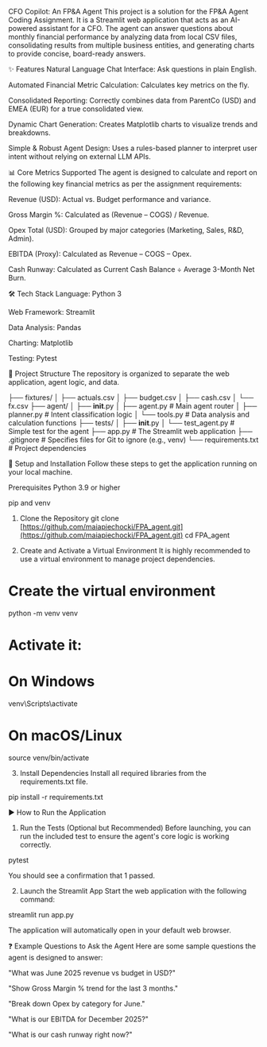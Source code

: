 CFO Copilot: An FP&A Agent
This project is a solution for the FP&A Agent Coding Assignment. It is a Streamlit web application that acts as an AI-powered assistant for a CFO. The agent can answer questions about monthly financial performance by analyzing data from local CSV files, consolidating results from multiple business entities, and generating charts to provide concise, board-ready answers.

✨ Features
Natural Language Chat Interface: Ask questions in plain English.

Automated Financial Metric Calculation: Calculates key metrics on the fly.

Consolidated Reporting: Correctly combines data from ParentCo (USD) and EMEA (EUR) for a true consolidated view.

Dynamic Chart Generation: Creates Matplotlib charts to visualize trends and breakdowns.

Simple & Robust Agent Design: Uses a rules-based planner to interpret user intent without relying on external LLM APIs.

📊 Core Metrics Supported
The agent is designed to calculate and report on the following key financial metrics as per the assignment requirements:

Revenue (USD): Actual vs. Budget performance and variance.

Gross Margin %: Calculated as (Revenue – COGS) / Revenue.

Opex Total (USD): Grouped by major categories (Marketing, Sales, R&D, Admin).

EBITDA (Proxy): Calculated as Revenue – COGS – Opex.

Cash Runway: Calculated as Current Cash Balance ÷ Average 3-Month Net Burn.

🛠️ Tech Stack
Language: Python 3

Web Framework: Streamlit

Data Analysis: Pandas

Charting: Matplotlib

Testing: Pytest

📂 Project Structure
The repository is organized to separate the web application, agent logic, and data.

├── fixtures/
│   ├── actuals.csv
│   ├── budget.csv
│   ├── cash.csv
│   └── fx.csv
├── agent/
│   ├── __init__.py
│   ├── agent.py      # Main agent router
│   ├── planner.py    # Intent classification logic
│   └── tools.py      # Data analysis and calculation functions
├── tests/
│   ├── __init__.py
│   └── test_agent.py # Simple test for the agent
├── app.py            # The Streamlit web application
├── .gitignore        # Specifies files for Git to ignore (e.g., venv)
└── requirements.txt  # Project dependencies

🚀 Setup and Installation
Follow these steps to get the application running on your local machine.

Prerequisites
Python 3.9 or higher

pip and venv

1. Clone the Repository
git clone [https://github.com/maiapiechocki/FPA_agent.git](https://github.com/maiapiechocki/FPA_agent.git)
cd FPA_agent

2. Create and Activate a Virtual Environment
It is highly recommended to use a virtual environment to manage project dependencies.

# Create the virtual environment
python -m venv venv

# Activate it:
# On Windows
venv\Scripts\activate
# On macOS/Linux
source venv/bin/activate

3. Install Dependencies
Install all required libraries from the requirements.txt file.

pip install -r requirements.txt

▶️ How to Run the Application
1. Run the Tests (Optional but Recommended)
Before launching, you can run the included test to ensure the agent's core logic is working correctly.

pytest

You should see a confirmation that 1 passed.

2. Launch the Streamlit App
Start the web application with the following command:

streamlit run app.py

The application will automatically open in your default web browser.

❓ Example Questions to Ask the Agent
Here are some sample questions the agent is designed to answer:

"What was June 2025 revenue vs budget in USD?"

"Show Gross Margin % trend for the last 3 months."

"Break down Opex by category for June."

"What is our EBITDA for December 2025?"

"What is our cash runway right now?"
